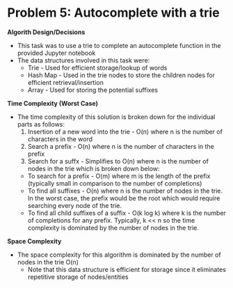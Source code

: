 # Problem 5: Autocomplete with a trie
**Algorith Design/Decisions**
* This task was to use a trie to complete an autocomplete function in the provided Jupyter notebook
* The data structures involved in this task were:
  * Trie - Used for efficient storage/lookup of words
  * Hash Map - Used in the trie nodes to store the children nodes for efficient retrieval/insertion
  * Array - Used for storing the potential suffixes

**Time Complexity (Worst Case)**
* The time complexity of this solution is broken down for the individual parts as follows:
  1. Insertion of a new word into the trie - O(n) where n is the number of characters in the word
  2. Search a prefix - O(n) where n is the number of characters in the prefix
  3. Search for a suffx - Simplifies to O(n) where n is the number of nodes in the trie which is broken down below:
    * To search for a prefix - O(m) where m is the length of the prefix (typically small in comparison to the number of completions)
    * To find all suffixes - O(n) where n is the number of nodes in the trie. In the worst case, the prefix would be the root which would require searching every node of the trie.
    * To find all child suffixes of a suffix - O(k log k) where k is the number of completions for any prefix. Typically, k << n so the time complexity is dominated by the number of nodes in the trie.
 
**Space Complexity**
* The space complexity for this algorithm is dominated by the number of nodes in the trie O(n)
  * Note that this data structure is efficient for storage since it eliminates repetitive storage of nodes/entities

